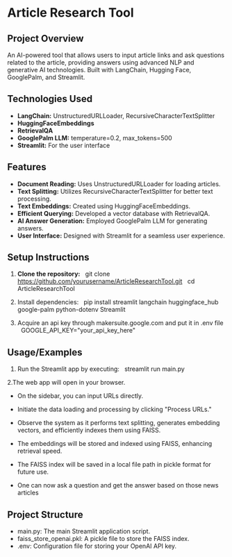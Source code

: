# Article Research Tool



## Project Overview



An AI-powered tool that allows users to input article links and ask questions related to the article, providing answers using advanced NLP and generative AI technologies. Built with LangChain, Hugging Face, GooglePalm, and Streamlit.



## Technologies Used



- **LangChain:** UnstructuredURLLoader, RecursiveCharacterTextSplitter
- **HuggingFaceEmbeddings**
- **RetrievalQA**
- **GooglePalm LLM:** temperature=0.2, max_tokens=500
- **Streamlit:** For the user interface



## Features



- **Document Reading:** Uses UnstructuredURLLoader for loading articles.
- **Text Splitting:** Utilizes RecursiveCharacterTextSplitter for better text processing.
- **Text Embeddings:** Created using HuggingFaceEmbeddings.
- **Efficient Querying:** Developed a vector database with RetrievalQA.
- **AI Answer Generation:** Employed GooglePalm LLM for generating answers.
- **User Interface:** Designed with Streamlit for a seamless user experience.



## Setup Instructions



1. **Clone the repository:**
   git clone https://github.com/yourusername/ArticleResearchTool.git
   cd ArticleResearchTool



2. Install dependencies:
   pip install streamlit langchain huggingface_hub google-palm python-dotenv Streamlit



3. Acquire an api key through makersuite.google.com and put it in .env file
   GOOGLE_API_KEY="your_api_key_here"



## Usage/Examples



1. Run the Streamlit app by executing:
   streamlit run main.py



2.The web app will open in your browser.



- On the sidebar, you can input URLs directly.



- Initiate the data loading and processing by clicking "Process URLs."



- Observe the system as it performs text splitting, generates embedding vectors, and efficiently indexes them using FAISS.



- The embeddings will be stored and indexed using FAISS, enhancing retrieval speed.



- The FAISS index will be saved in a local file path in pickle format for future use.
- One can now ask a question and get the answer based on those news articles



## Project Structure



- main.py: The main Streamlit application script.
- faiss_store_openai.pkl: A pickle file to store the FAISS index.
- .env: Configuration file for storing your OpenAI API key.



   